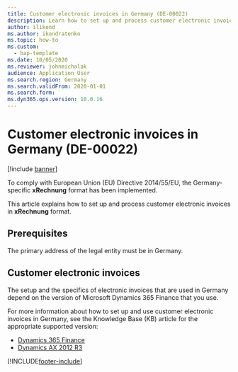 ```yaml
---
title: Customer electronic invoices in Germany (DE-00022)
description: Learn how to set up and process customer electronic invoices in Germany, including prerequisites and an outline on customer electronic invoices.
author: ilikond
ms.author: ikondratenko
ms.topic: how-to
ms.custom: 
  - bap-template
ms.date: 10/05/2020
ms.reviewer: johnmichalak
audience: Application User
ms.search.region: Germany
ms.search.validFrom: 2020-01-01
ms.search.form:
ms.dyn365.ops.version: 10.0.16
---
```


# Customer electronic invoices in Germany (DE-00022)

[!include [banner](../../includes/banner.md)]

To comply with European Union (EU) Directive 2014/55/EU, the Germany-specific **xRechnung** format has been implemented.

This article explains how to set up and process customer electronic invoices in **xRechnung** format.

## Prerequisites

The primary address of the legal entity must be in Germany.

## Customer electronic invoices

The setup and the specifics of electronic invoices that are used in Germany depend on the version of Microsoft Dynamics 365 Finance that you use.

For more information about how to set up and use customer electronic invoices in Germany, see the Knowledge Base (KB) article for the appropriate supported version:

- [Dynamics 365 Finance](emea-deu-cust-e-invoices.md)
- [Dynamics AX 2012 R3](https://fix.lcs.dynamics.com/Issue/Details?kb=4494484&bugId=3979521)


[!INCLUDE[footer-include](../../../includes/footer-banner.md)]
